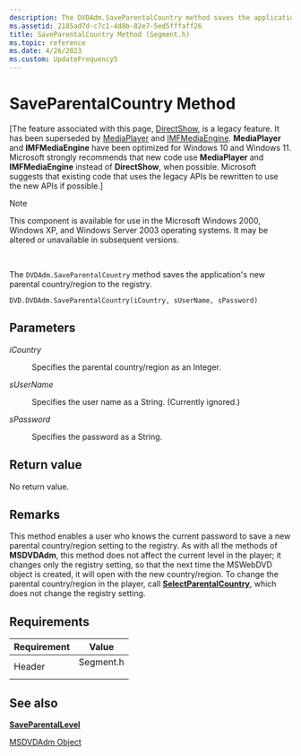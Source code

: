 ```yaml
---
description: The DVDAdm.SaveParentalCountry method saves the application's new parental country/region to the registry.
ms.assetid: 2185ad7d-c7c1-4d8b-82e7-5ed5fffaff26
title: SaveParentalCountry Method (Segment.h)
ms.topic: reference
ms.date: 4/26/2023
ms.custom: UpdateFrequency5
---
```


# SaveParentalCountry Method

\[The feature associated with this page, [DirectShow](/windows/win32/directshow/directshow), is a legacy feature. It has been superseded by [MediaPlayer](/uwp/api/Windows.Media.Playback.MediaPlayer) and [IMFMediaEngine](/windows/win32/api/mfmediaengine/nn-mfmediaengine-imfmediaengine). **MediaPlayer** and **IMFMediaEngine** have been optimized for Windows 10 and Windows 11. Microsoft strongly recommends that new code use **MediaPlayer** and **IMFMediaEngine** instead of **DirectShow**, when possible. Microsoft suggests that existing code that uses the legacy APIs be rewritten to use the new APIs if possible.\]

> [!Note]  
> This component is available for use in the Microsoft Windows 2000, Windows XP, and Windows Server 2003 operating systems. It may be altered or unavailable in subsequent versions.

 

The `DVDAdm.SaveParentalCountry` method saves the application's new parental country/region to the registry.

``` syntax
DVD.DVDAdm.SaveParentalCountry(iCountry, sUserName, sPassword)
```

## Parameters

<dl> <dt>

<span id="iCountry"></span><span id="icountry"></span><span id="ICOUNTRY"></span>*iCountry*
</dt> <dd>

Specifies the parental country/region as an Integer.

</dd> <dt>

<span id="sUserName"></span><span id="susername"></span><span id="SUSERNAME"></span>*sUserName*
</dt> <dd>

Specifies the user name as a String. (Currently ignored.)

</dd> <dt>

<span id="sPassword"></span><span id="spassword"></span><span id="SPASSWORD"></span>*sPassword*
</dt> <dd>

Specifies the password as a String.

</dd> </dl>

## Return value

No return value.

## Remarks

This method enables a user who knows the current password to save a new parental country/region setting to the registry. As with all the methods of **MSDVDAdm**, this method does not affect the current level in the player; it changes only the registry setting, so that the next time the MSWebDVD object is created, it will open with the new country/region. To change the parental country/region in the player, call [**SelectParentalCountry**](selectparentalcountry-method.md), which does not change the registry setting.

## Requirements



| Requirement | Value |
|-------------------|--------------------------------------------------------------------------------------|
| Header<br/> | <dl> <dt>Segment.h</dt> </dl> |



## See also

<dl> <dt>

[**SaveParentalLevel**](saveparentallevel-method.md)
</dt> <dt>

[MSDVDAdm Object](msdvdadm-object.md)
</dt> </dl>

 

 




